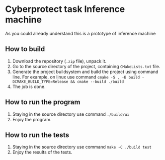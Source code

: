 # Cyberprotect task Inference machine
As you could already understand this is a prototype of inference machine
## How to build
1. Download the repository (`.zip` file), unpack it.
2. Go to the source directory of the project, containing `CMakeLists.txt` file.
3. Generate the project buildsystem and build the project using command line. For example, on linux use command
`cmake -S . -B build -DCMAKE_BUILD_TYPE=Release && cmake --build ./build`
4. The job is done.
## How to run the program
1. Staying in the source directory use command
`./build/ui`
2. Enjoy the program.
## How to run the tests
1. Staying in the source directory use command
`make -C ./build test`
2. Enjoy the results of the tests.
